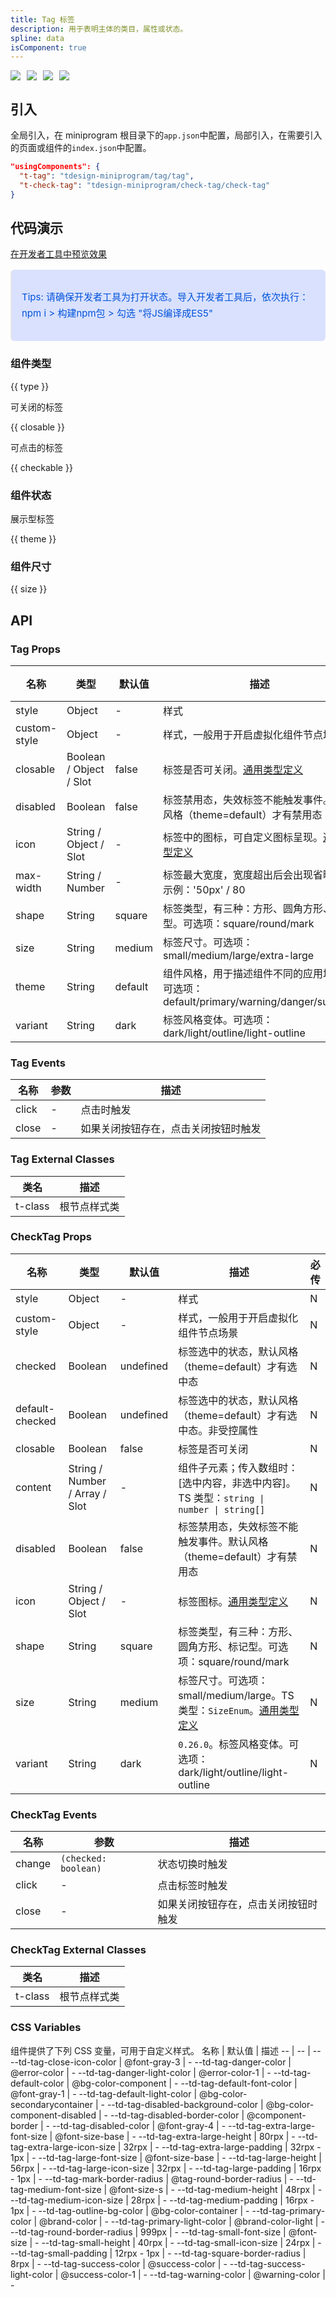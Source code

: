 ```yaml
---
title: Tag 标签
description: 用于表明主体的类目，属性或状态。
spline: data
isComponent: true
---
```


<span class="coverages-badge" style="margin-right: 10px"><img src="https://img.shields.io/badge/coverages%3A%20lines-100%25-blue" /></span><span class="coverages-badge" style="margin-right: 10px"><img src="https://img.shields.io/badge/coverages%3A%20functions-100%25-blue" /></span><span class="coverages-badge" style="margin-right: 10px"><img src="https://img.shields.io/badge/coverages%3A%20statements-100%25-blue" /></span><span class="coverages-badge" style="margin-right: 10px"><img src="https://img.shields.io/badge/coverages%3A%20branches-100%25-blue" /></span>
## 引入

全局引入，在 miniprogram 根目录下的`app.json`中配置，局部引入，在需要引入的页面或组件的`index.json`中配置。

```json
"usingComponents": {
  "t-tag": "tdesign-miniprogram/tag/tag",
  "t-check-tag": "tdesign-miniprogram/check-tag/check-tag"
}
```

## 代码演示

<a href="https://developers.weixin.qq.com/s/NTaYTim77JSf" title="在开发者工具中预览效果" target="_blank" rel="noopener noreferrer"> 在开发者工具中预览效果 </a>

<blockquote style="background-color: #d9e1ff; font-size: 15px; line-height: 26px;margin: 16px 0 0;padding: 16px; border-radius: 6px; color: #0052d9" >
<p>Tips: 请确保开发者工具为打开状态。导入开发者工具后，依次执行：npm i > 构建npm包 > 勾选 "将JS编译成ES5"</p>
</blockquote>

### 组件类型

{{ type }}

可关闭的标签

{{ closable }}

可点击的标签

{{ checkable }}

### 组件状态

展示型标签

{{ theme }}

### 组件尺寸

{{ size }}


## API

### Tag Props

名称 | 类型 | 默认值 | 描述 | 必传
-- | -- | -- | -- | --
style | Object | - | 样式 | N
custom-style | Object | - | 样式，一般用于开启虚拟化组件节点场景 | N
closable | Boolean / Object / Slot | false | 标签是否可关闭。[通用类型定义](https://github.com/Tencent/tdesign-miniprogram/blob/develop/src/common/common.ts) | N
disabled | Boolean | false | 标签禁用态，失效标签不能触发事件。默认风格（theme=default）才有禁用态 | N
icon | String / Object / Slot | - | 标签中的图标，可自定义图标呈现。[通用类型定义](https://github.com/Tencent/tdesign-miniprogram/blob/develop/src/common/common.ts) | N
max-width | String / Number | - | 标签最大宽度，宽度超出后会出现省略号。示例：'50px' / 80 | N
shape | String | square | 标签类型，有三种：方形、圆角方形、标记型。可选项：square/round/mark | N
size | String | medium | 标签尺寸。可选项：small/medium/large/extra-large | N
theme | String | default | 组件风格，用于描述组件不同的应用场景。可选项：default/primary/warning/danger/success | N
variant | String | dark | 标签风格变体。可选项：dark/light/outline/light-outline | N

### Tag Events

名称 | 参数 | 描述
-- | -- | --
click | - | 点击时触发
close | - | 如果关闭按钮存在，点击关闭按钮时触发
### Tag External Classes

类名 | 描述
-- | --
t-class | 根节点样式类


### CheckTag Props

名称 | 类型 | 默认值 | 描述 | 必传
-- | -- | -- | -- | --
style | Object | - | 样式 | N
custom-style | Object | - | 样式，一般用于开启虚拟化组件节点场景 | N
checked | Boolean | undefined | 标签选中的状态，默认风格（theme=default）才有选中态 | N
default-checked | Boolean | undefined | 标签选中的状态，默认风格（theme=default）才有选中态。非受控属性 | N
closable | Boolean | false | 标签是否可关闭 | N
content | String / Number / Array / Slot | - | 组件子元素；传入数组时：[选中内容，非选中内容]。TS 类型：`string \| number \| string[]` | N
disabled | Boolean | false | 标签禁用态，失效标签不能触发事件。默认风格（theme=default）才有禁用态 | N
icon | String / Object / Slot | - | 标签图标。[通用类型定义](https://github.com/Tencent/tdesign-miniprogram/blob/develop/src/common/common.ts) | N
shape | String | square | 标签类型，有三种：方形、圆角方形、标记型。可选项：square/round/mark | N
size | String | medium | 标签尺寸。可选项：small/medium/large。TS 类型：`SizeEnum`。[通用类型定义](https://github.com/Tencent/tdesign-miniprogram/blob/develop/src/common/common.ts) | N
variant | String | dark | `0.26.0`。标签风格变体。可选项：dark/light/outline/light-outline | N

### CheckTag Events

名称 | 参数 | 描述
-- | -- | --
change | `(checked: boolean)` | 状态切换时触发
click | - | 点击标签时触发
close | \- | 如果关闭按钮存在，点击关闭按钮时触发
### CheckTag External Classes

类名 | 描述
-- | --
t-class | 根节点样式类

### CSS Variables

组件提供了下列 CSS 变量，可用于自定义样式。
名称 | 默认值 | 描述
-- | -- | --
--td-tag-close-icon-color | @font-gray-3 | -
--td-tag-danger-color | @error-color | -
--td-tag-danger-light-color | @error-color-1 | -
--td-tag-default-color | @bg-color-component | -
--td-tag-default-font-color | @font-gray-1 | -
--td-tag-default-light-color | @bg-color-secondarycontainer | -
--td-tag-disabled-background-color | @bg-color-component-disabled | -
--td-tag-disabled-border-color | @component-border | -
--td-tag-disabled-color | @font-gray-4 | -
--td-tag-extra-large-font-size | @font-size-base | -
--td-tag-extra-large-height | 80rpx | -
--td-tag-extra-large-icon-size | 32rpx | -
--td-tag-extra-large-padding | 32rpx - 1px | -
--td-tag-large-font-size | @font-size-base | -
--td-tag-large-height | 56rpx | -
--td-tag-large-icon-size | 32rpx | -
--td-tag-large-padding | 16rpx - 1px | -
--td-tag-mark-border-radius | @tag-round-border-radius | -
--td-tag-medium-font-size | @font-size-s | -
--td-tag-medium-height | 48rpx | -
--td-tag-medium-icon-size | 28rpx | -
--td-tag-medium-padding | 16rpx - 1px | -
--td-tag-outline-bg-color | @bg-color-container | -
--td-tag-primary-color | @brand-color | -
--td-tag-primary-light-color | @brand-color-light | -
--td-tag-round-border-radius | 999px | -
--td-tag-small-font-size | @font-size | -
--td-tag-small-height | 40rpx | -
--td-tag-small-icon-size | 24rpx | -
--td-tag-small-padding | 12rpx - 1px | -
--td-tag-square-border-radius | 8rpx | -
--td-tag-success-color | @success-color | -
--td-tag-success-light-color | @success-color-1 | -
--td-tag-warning-color | @warning-color | -
